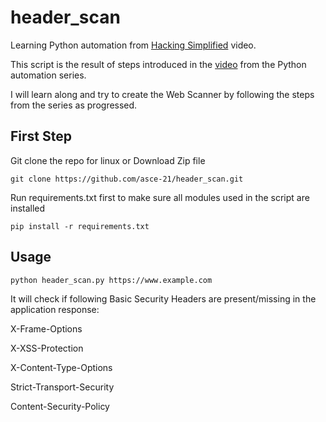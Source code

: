 # header_scan
Learning Python automation from  [Hacking Simplified](https://www.youtube.com/c/HackingSimplifiedAS) video.

This script is the result of steps introduced in the [video](https://youtu.be/Wf8wIzFzbFU) from the Python automation series.

I will learn along and try to create the Web Scanner by following the steps from the series as progressed.

## First Step

Git clone the repo for linux or Download Zip file

`git clone https://github.com/asce-21/header_scan.git`

Run requirements.txt first to make sure all modules used in the script are installed

`pip install -r requirements.txt`

## Usage

`python header_scan.py https://www.example.com` 

It will check if following Basic Security Headers are present/missing in the application response:

X-Frame-Options

X-XSS-Protection

X-Content-Type-Options

Strict-Transport-Security

Content-Security-Policy
